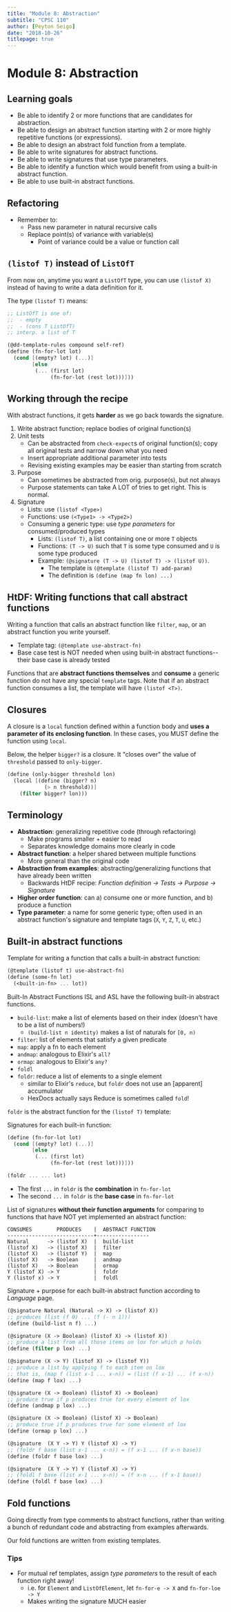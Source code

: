 ```yaml
---
title: "Module 8: Abstraction"
subtitle: "CPSC 110"
author: [Peyton Seigo]
date: "2018-10-26"
titlepage: true
---
```


# Module 8: Abstraction

## Learning goals

- Be able to identify 2 or more functions that are candidates for abstraction.
- Be able to design an abstract function starting with 2 or more highly repetitive functions (or expressions).
- Be able to design an abstract fold function from a template.
- Be able to write signatures for abstract functions.
- Be able to write signatures that use type parameters.
- Be able to identify a function which would benefit from using a built-in abstract function.
- Be able to use built-in abstract functions.

## Refactoring

- Remember to:
  - Pass new parameter in natural recursive calls
  - Replace point(s) of variance with variable(s)
    - Point of variance could be a value or function call

## `(listof T)` instead of `ListOfT`

From now on, anytime you want a `ListOfT` type, you can use `(listof X)` instead of having to write a data definition for it.

The type `(listof T)` means:

```scheme
;; ListOfT is one of:
;;  - empty
;;  - (cons T ListOfT)
;; interp. a list of T

(@dd-template-rules compound self-ref)
(define (fn-for-lot lot)
  (cond [(empty? lot) (...)]
        [else
         (... (first lot)
              (fn-for-lot (rest lot)))]))
```

## Working through the recipe

With abstract functions, it gets **harder** as we go back towards the signature.

1. Write abstract function; replace bodies of original function(s)
2. Unit tests
    - Can be abstracted from `check-expect`s of original function(s); copy all original tests and narrow down what you need
    - Insert appropriate additional parameter into tests
    - Revising existing examples may be easier than starting from scratch
3. Purpose
    - Can sometimes be abstracted from orig. purpose(s), but not always
    - Purpose statements can take A LOT of tries to get right. This is normal.
4. Signature
    - Lists: use `(listof <Type>)`
    - Functions: use `(<Type1> -> <Type2>)`
    - Consuming a generic type: use _type parameters_ for consumed/produced types
        - Lists: `(listof T)`, a list containing one or more `T` objects
        - Functions: `(T -> U)` such that `T` is some type consumed and `U` is some type produced
        - Example: `(@signature (T -> U) (listof T) -> (listof U))`.
            - The template is `(@template (listof T) add-param)`
            - The definition is `(define (map fn lon) ...)`

## HtDF: Writing functions that call abstract functions

Writing a function that calls an abstract function like `filter`, `map`, or an abstract function you write yourself.

- Template tag: `(@template use-abstract-fn)`
- Base case test is NOT needed when using built-in abstract functions--their base case is already tested

Functions that are **abstract functions themselves** and **consume** a generic function do not have any special `template` tags. Note that if an abstract function consumes a list, the template will have `(listof <T>)`.

## Closures

A closure is a `local` function defined within a function body and **uses a parameter of its enclosing function**. In these cases, you MUST define the function using `local`.

Below, the helper `bigger?` is a closure. It "closes over" the value of `threshold` passed to `only-bigger`.

```scheme
(define (only-bigger threshold lon)
  (local [(define (bigger? n)
            (> n threshold))]
    (filter bigger? lon)))
```

## Terminology

- **Abstraction**: generalizing repetitive code (through refactoring)
  - Make programs smaller + easier to read
  - Separates knowledge domains more clearly in code
- **Abstract function**: a helper shared between multiple functions
  - More general than the original code
- **Abstraction from examples**: abstracting/generalizing functions that have already been written
  - Backwards HtDF recipe: _Function definition -> Tests -> Purpose -> Signature_
- **Higher order function**: can a) consume one or more function, and b) produce a function
- **Type parameter**: a name for some generic type; often used in an abstract function's signature and template tags (`X`, `Y`, `Z`, `T`, `U`, etc.)

## Built-in abstract functions

Template for writing a function that calls a built-in abstract function:

```scheme
(@template (listof t) use-abstract-fn)
(define (some-fn lot)
  (<built-in-fn> ... lot))
```

Built-In Abstract Functions
ISL and ASL have the following built-in abstract functions.

- `build-list`: make a list of elements based on their index (doesn't have to be a list of numbers!)
  - `(build-list n identity)` makes a list of naturals for `[0, n)`
- `filter`: list of elements that satisfy a given predicate
- `map`: apply a fn to each element
- `andmap`: analogous to Elixir's `all?`
- `ormap`: analogous to Elixir's `any?`
- `foldl`
- `foldr`: reduce a list of elements to a single element
  - similar to Elixir's `reduce`, but `foldr` does not use an [apparent] accumulator
  - HexDocs actually says Reduce is sometimes called `fold`!

`foldr` is the abstract function for the `(listof T)` template:

Signatures for each built-in function:

```scheme
(define (fn-for-lot lot)
  (cond [(empty? lot) (...)]
        [else
         (... (first lot)
              (fn-for-lot (rest lot)))]))

(foldr ... ... lot)
```

- The first `...` in `foldr` is the **combination** in `fn-for-lot`
- The second `...` in `foldr` is the **base case** in `fn-for-lot`

List of signatures **without their function arguments** for comparing to functions that have NOT yet implemented an abstract function:

```racket
CONSUMES        PRODUCES    |  ABSTRACT FUNCTION
----------------------------+-----------------
Natural      -> (listof X)  |  build-list
(listof X)   -> (listof X)  |  filter
(listof X)   -> (listof Y)  |  map
(listof X)   -> Boolean     |  andmap
(listof X)   -> Boolean     |  ormap
Y (listof X) -> Y           |  foldr
Y (listof x) -> Y           |  foldl
```

Signature + purpose for each built-in abstract function according to _Language_ page.

```scheme
(@signature Natural (Natural -> X) -> (listof X))
;; produces (list (f 0) ... (f (- n 1)))
(define (build-list n f) ...)

(@signature (X -> Boolean) (listof X) -> (listof X))
;; produce a list from all those items on lox for which p holds
(define (filter p lox) ...)

(@signature (X -> Y) (listof X) -> (listof Y))
;; produce a list by applying f to each item on lox
;; that is, (map f (list x-1 ... x-n)) = (list (f x-1) ... (f x-n))
(define (map f lox) ...)

(@signature (X -> Boolean) (listof X) -> Boolean)
;; produce true if p produces true for every element of lox
(define (andmap p lox) ...)

(@signature (X -> Boolean) (listof X) -> Boolean)
;; produce true if p produces true for some element of lox
(define (ormap p lox) ...)

(@signature  (X Y -> Y) Y (listof X) -> Y)
;; (foldr f base (list x-1 ... x-n)) = (f x-1 ... (f x-n base))
(define (foldr f base lox) ...)

(@signature  (X Y -> Y) Y (listof X) -> Y)
;; (foldl f base (list x-1 ... x-n)) = (f x-n ... (f x-1 base))
(define (foldl f base lox) ...)
```

## Fold functions

Going directly from type comments to abstract functions, rather than writing a bunch of redundant code and abstracting from examples afterwards.

Our fold functions are written from existing templates.

### Tips

- For mutual ref templates, assign _type parameters_ to the result of each function right away!
  - i.e. for `Element` and `ListOfElement`, let `fn-for-e -> X` and `fn-for-loe -> Y`
  - Makes writing the signature MUCH easier
